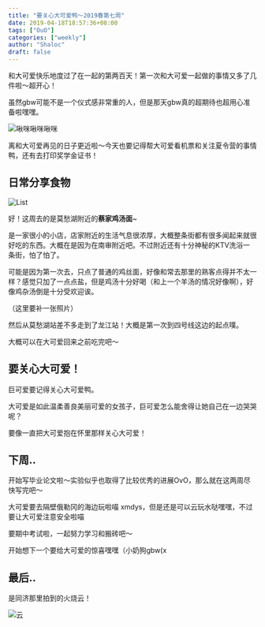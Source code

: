 ```yaml
---
title: "要关心大可爱鸭～2019春第七周"
date: 2019-04-18T18:57:36+08:00
tags: ["OuO"]
categories: ["weekly"]
author: "Shaloc"
draft: false
---
```


和大可爱快乐地度过了在一起的第两百天！第一次和大可爱一起做的事情又多了几件啦～超开心！

<!--more-->

虽然gbw可能不是一个仪式感非常重的人，但是那天gbw真的超期待也超用心准备啦嘿嘿。

![啾咪啾咪啾咪](https://i.loli.net/2019/04/18/5cb877eed8d12.png)

离和大可爱再见的日子更近啦～今天也要记得帮大可爱看机票和关注夏令营的事情鸭，还有去打印奖学金证书！

## 日常分享食物

![List](https://i.loli.net/2019/04/18/5cb877eef2299.png)

好！这周去的是莫愁湖附近的**蔡家鸡汤面**~

是一家很小的小店，店家附近的生活气息很浓厚，大概整条街都有很多闻起来就很好吃的东西。大概在是因为在南审附近吧。不过附近还有十分神秘的KTV洗浴一条街，怕了怕了。

可能是因为第一次去，只点了普通的鸡丝面，好像和常去那里的熟客点得并不太一样？感觉只加了一点点盐，但是鸡汤十分好喝（和上一个羊汤的情况好像啊），好像鸡杂汤倒是十分受欢迎诶。

（这里要补一张照片）

然后从莫愁湖站差不多走到了龙江站！大概是第一次到四号线这边的起点噗。

大概可以在大可爱回来之前吃完吧～

## 要关心大可爱！

巨可爱要记得关心大可爱鸭。

大可爱是如此温柔善良美丽可爱的女孩子，巨可爱怎么能舍得让她自己在一边哭哭呢？

要像一直把大可爱抱在怀里那样关心大可爱！

## 下周..

开始写毕业论文啦～实验似乎也取得了比较优秀的进展OvO，那么就在这两周尽快写完吧～

大可爱要去隔壁俄勒冈的海边玩啦喵 xmdys，但是还是可以云玩水哒嘿嘿，不过要让大可爱注意安全啦喵

要期中考试啦，一起努力学习和搬砖吧～

开始想下一个要给大可爱的惊喜嘿嘿（小奶狗gbw(x

## 最后..

是同济那里拍到的火烧云！

![云](https://i.loli.net/2019/04/18/5cb877ef020dc.jpg)



